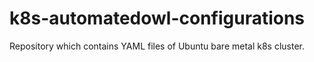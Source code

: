 # k8s-automatedowl-configurations
Repository which contains YAML files of Ubuntu bare metal k8s cluster. 
